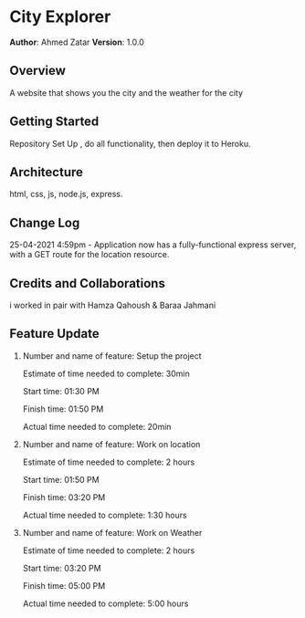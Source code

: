 # City Explorer

**Author**: Ahmed Zatar
**Version**: 1.0.0 

## Overview
A website that shows you the city and the weather for the city

## Getting Started
Repository Set Up , do all functionality, then deploy it to Heroku. 

## Architecture
html, css, js, node.js, express.

## Change Log


25-04-2021 4:59pm - Application now has a fully-functional express server, with a GET route for the location resource.

## Credits and Collaborations
i worked in pair with Hamza Qahoush & Baraa Jahmani

## Feature Update

1. Number and name of feature: Setup the project

    Estimate of time needed to complete: 30min

    Start time: 01:30 PM

    Finish time: 01:50 PM

    Actual time needed to complete: 20min

2. Number and name of feature: Work on location

    Estimate of time needed to complete: 2 hours

    Start time: 01:50 PM

    Finish time: 03:20 PM

    Actual time needed to complete: 1:30 hours

3. Number and name of feature: Work on Weather

    Estimate of time needed to complete: 2 hours

    Start time: 03:20 PM

    Finish time: 05:00 PM

    Actual time needed to complete: 5:00 hours

